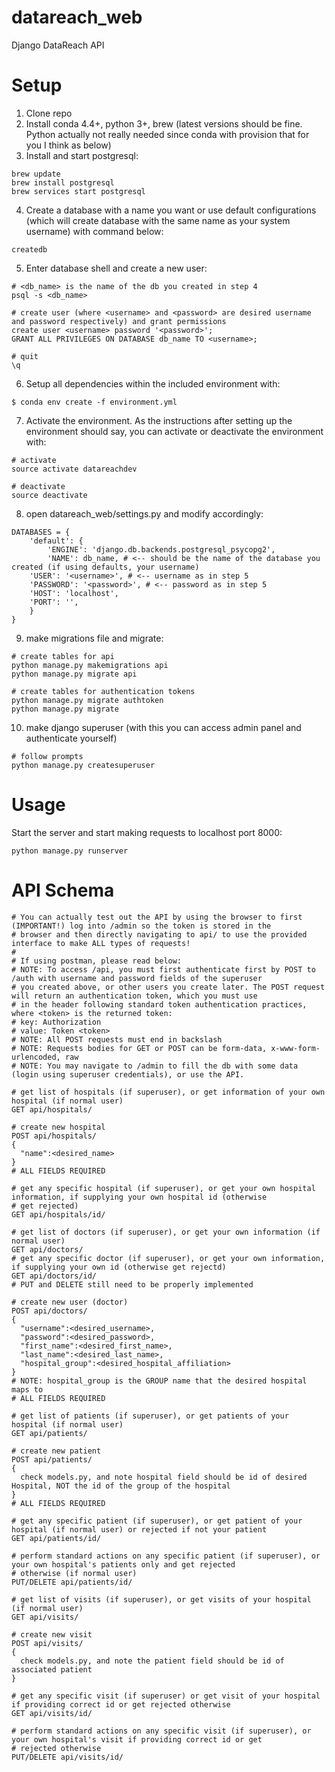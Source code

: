 # datareach_web
Django DataReach API 

# Setup
1. Clone repo
2. Install conda 4.4+, python 3+, brew (latest versions should be fine. Python actually not really needed since conda with
provision that for you I think as below)
3. Install and start postgresql:
```
brew update
brew install postgresql
brew services start postgresql
```
4. Create a database with a name you want or use default configurations (which will create database with the same name as your
system username) with command below:
```
createdb
```
5. Enter database shell and create a new user:
```
# <db_name> is the name of the db you created in step 4
psql -s <db_name>

# create user (where <username> and <password> are desired username and password respectively) and grant permissions
create user <username> password '<password>';
GRANT ALL PRIVILEGES ON DATABASE db_name TO <username>;

# quit
\q
```
6. Setup all dependencies within the included environment with:
```
$ conda env create -f environment.yml
```
7. Activate the environment. As the instructions after setting up the environment should say, you can activate or deactivate
the environment with:
```
# activate
source activate datareachdev

# deactivate
source deactivate
```
8. open datareach_web/settings.py and modify accordingly:
```
DATABASES = {
    'default': {
        'ENGINE': 'django.db.backends.postgresql_psycopg2',
        'NAME': db_name, # <-- should be the name of the database you created (if using defaults, your username)
	'USER': '<username>', # <-- username as in step 5
	'PASSWORD': '<password>', # <-- password as in step 5
	'HOST': 'localhost',
	'PORT': '',
    }
}
```
9. make migrations file and migrate:
```
# create tables for api
python manage.py makemigrations api
python manage.py migrate api

# create tables for authentication tokens
python manage.py migrate authtoken
python manage.py migrate
```
10. make django superuser (with this you can access admin panel and authenticate yourself)
```
# follow prompts
python manage.py createsuperuser
```
# Usage
Start the server and start making requests to localhost port 8000:
```
python manage.py runserver
```

# API Schema
```
# You can actually test out the API by using the browser to first (IMPORTANT!) log into /admin so the token is stored in the
# browser and then directly navigating to api/ to use the provided interface to make ALL types of requests!
#
# If using postman, please read below:
# NOTE: To access /api, you must first authenticate first by POST to /auth with username and password fields of the superuser 
# you created above, or other users you create later. The POST request will return an authentication token, which you must use
# in the header following standard token authentication practices, where <token> is the returned token:
# key: Authorization
# value: Token <token>
# NOTE: All POST requests must end in backslash
# NOTE: Requests bodies for GET or POST can be form-data, x-www-form-urlencoded, raw
# NOTE: You may navigate to /admin to fill the db with some data (login using superuser credentials), or use the API.

# get list of hospitals (if superuser), or get information of your own hospital (if normal user)
GET api/hospitals/

# create new hospital
POST api/hospitals/
{
  "name":<desired_name>
}
# ALL FIELDS REQUIRED

# get any specific hospital (if superuser), or get your own hospital information, if supplying your own hospital id (otherwise
# get rejected)
GET api/hospitals/id/

# get list of doctors (if superuser), or get your own information (if normal user)
GET api/doctors/
# get any specific doctor (if superuser), or get your own information, if supplying your own id (otherwise get rejectd)
GET api/doctors/id/
# PUT and DELETE still need to be properly implemented

# create new user (doctor)
POST api/doctors/
{
  "username":<desired_username>,
  "password":<desired_password>,
  "first_name":<desired_first_name>,
  "last_name":<desired_last_name>,
  "hospital_group":<desired_hospital_affiliation>
}
# NOTE: hospital_group is the GROUP name that the desired hospital maps to
# ALL FIELDS REQUIRED

# get list of patients (if superuser), or get patients of your hospital (if normal user)
GET api/patients/

# create new patient 
POST api/patients/
{
  check models.py, and note hospital field should be id of desired Hospital, NOT the id of the group of the hospital
}
# ALL FIELDS REQUIRED

# get any specific patient (if superuser), or get patient of your hospital (if normal user) or rejected if not your patient
GET api/patients/id/

# perform standard actions on any specific patient (if superuser), or your own hospital's patients only and get rejected
# otherwise (if normal user)
PUT/DELETE api/patients/id/

# get list of visits (if superuser), or get visits of your hospital (if normal user)
GET api/visits/

# create new visit
POST api/visits/
{
  check models.py, and note the patient field should be id of associated patient
}

# get any specific visit (if superuser) or get visit of your hospital if providing correct id or get rejected otherwise
GET api/visits/id/

# perform standard actions on any specific visit (if superuser), or your own hospital's visit if providing correct id or get
# rejected otherwise
PUT/DELETE api/visits/id/
```

